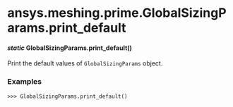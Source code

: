 # ansys.meshing.prime.GlobalSizingParams.print_default

<a id="ansys.meshing.prime.GlobalSizingParams.print_default"></a>

#### *static* GlobalSizingParams.print_default()

Print the default values of `GlobalSizingParams` object.

### Examples

```pycon
>>> GlobalSizingParams.print_default()
```

<!-- !! processed by numpydoc !! -->
